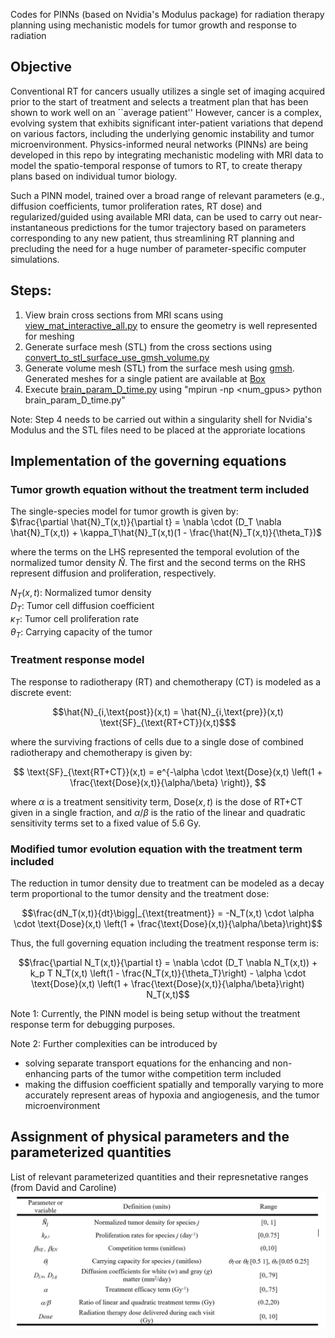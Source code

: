Codes for PINNs (based on Nvidia's Modulus package) for radiation therapy planning using mechanistic models for tumor growth and response to radiation

## Objective

Conventional RT for cancers usually utilizes a single set of imaging acquired prior to the start of treatment and selects a treatment plan that has been shown to work well 
on an ``average patient'' However, cancer is a complex, evolving system that exhibits
significant inter-patient variations that depend on various factors, 
including the underlying genomic instability and tumor microenvironment. 
Physics-informed neural networks (PINNs) are being developed in this repo by integrating 
mechanistic modeling with MRI data to model the spatio-temporal response of 
tumors to RT, to create therapy plans based on individual tumor biology. 

Such a PINN model, trained over a broad range of relevant parameters 
(e.g., diffusion coefficients, tumor proliferation rates, RT dose) and 
regularized/guided using available MRI data, 
can be used to carry out near-instantaneous predictions for the tumor trajectory 
based on parameters corresponding to any new patient, 
thus streamlining RT planning and precluding the need for a huge number of 
parameter-specific computer simulations.

## Steps:

1. View brain cross sections from MRI scans using [view_mat_interactive_all.py](https://github.com/tnnandi/modulus_radiation_therapy/blob/main/view_mat_interactive_all.py) to ensure the geometry is well represented for meshing
2. Generate surface mesh (STL) from the cross sections using [convert_to_stl_surface_use_gmsh_volume.py](https://github.com/tnnandi/modulus_radiation_therapy/blob/main/convert_to_stl_surface_use_gmsh_volume.py) 
3. Generate volume mesh (STL) from the surface mesh using [gmsh](https://gmsh.info/). Generated meshes for a single patient are available at [Box](https://anl.box.com/s/tlyfb74wyuma0jm4zha8zfrwcspxshlb)
4. Execute [brain_param_D_time.py](https://github.com/tnnandi/modulus_radiation_therapy/blob/main/modulus-sym/examples/brain_RT/brain_param_D_time.py) using "mpirun -np <num_gpus> python brain_param_D_time.py"

Note: Step 4 needs to be carried out within a singularity shell for Nvidia's Modulus and the STL files need to be placed at the approriate locations 

## Implementation of the governing equations

### Tumor growth equation without the treatment term included
The single-species model for tumor growth is given by:\
$\frac{\partial \hat{N}_T(x,t)}{\partial t} = \nabla \cdot (D_T \nabla \hat{N}_T(x,t)) + \kappa_T\hat{N}_T(x,t)(1 - \frac{\hat{N}_T(x,t)}{\theta_T})$

where the terms on the LHS represented the temporal evolution of the normalized tumor density $\hat{N}$. The first and the second terms on the RHS represent diffusion and proliferation, respectively. 


${N}_T(x,t)$: Normalized tumor density \
$D_T$: Tumor cell diffusion coefficient \
$\kappa_T$: Tumor cell proliferation rate \
$\theta_T$: Carrying capacity of the tumor 

### Treatment response model
The response to radiotherapy (RT) and chemotherapy (CT) is modeled as a discrete event:

```math
\hat{N}_{i,\text{post}}(x,t) = \hat{N}_{i,\text{pre}}(x,t) \text{SF}_{\text{RT+CT}}(x,t)$
```
where the surviving fractions of cells due to a single dose of combined radiotherapy and chemotherapy is given by: 

$$
\text{SF}_{\text{RT+CT}}(x,t) = e^{-\alpha \cdot \text{Dose}(x,t) \left(1 + \frac{\text{Dose}(x,t)}{\alpha/\beta} \right)}, 
$$

where $\alpha$ is a treatment sensitivity term, $\text{Dose}(x,t)$ is the dose of RT+CT given in a single fraction, and $\alpha/\beta$ is the ratio of the linear and quadratic sensitivity terms set to a fixed value of 5.6 Gy.

### Modified tumor evolution equation with the treatment term included

The reduction in tumor density due to treatment can be modeled as a decay term proportional to the tumor density and the treatment dose:
```math
\frac{dN_T(x,t)}{dt}\bigg|_{\text{treatment}} = -N_T(x,t) \cdot \alpha \cdot \text{Dose}(x,t) \left(1 + \frac{\text{Dose}(x,t)}{\alpha/\beta}\right)
```

Thus, the full governing equation including the treatment response term is:

```math
\frac{\partial N_T(x,t)}{\partial t} = \nabla \cdot (D_T \nabla N_T(x,t)) + k_p T N_T(x,t) \left(1 - \frac{N_T(x,t)}{\theta_T}\right) - \alpha \cdot \text{Dose}(x,t) \left(1 + \frac{\text{Dose}(x,t)}{\alpha/\beta}\right) N_T(x,t)
```
Note 1: Currently, the PINN model is being setup without the treatment response term for debugging purposes.

Note 2: Further complexities can be introduced by 
- solving separate transport equations for the enhancing and non-enhancing parts of the tumor withe competition term included 
- making the diffusion coefficient spatially and temporally varying to more accurately represent areas of hypoxia and angiogenesis, and the tumor microenvironment 
## Assignment of physical parameters and the parameterized quantities

List of relevant parameterized quantities and their represnetative ranges (from David and Caroline)
![img.png](img.png)

